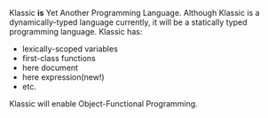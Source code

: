Klassic **is** Yet Another Programming Language.  Although Klassic is a dynamically-typed
language currently, it will be a statically typed programming language.  Klassic has: 

* lexically-scoped variables
* first-class functions
* here document
* here expression(new!)
* etc.

Klassic will enable Object-Functional Programming.